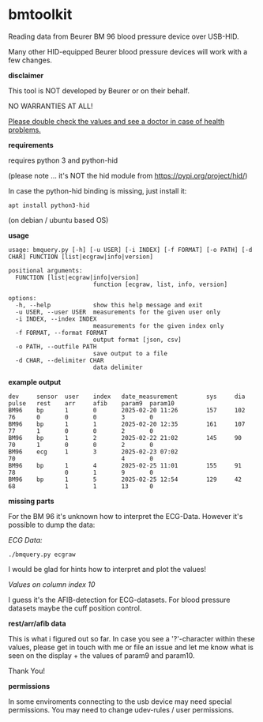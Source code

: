 # bmtoolkit

Reading data from Beurer BM 96 blood pressure device over USB-HID.

Many other HID-equipped Beurer blood pressure devices will work with a few changes.

**disclaimer**

This tool is NOT developed by Beurer or on their behalf. 

NO WARRANTIES AT ALL!

<ins>Please double check the values and see a doctor in case of health problems.</ins>

**requirements**

requires python 3 and python-hid

(please note ... it's NOT the hid module from https://pypi.org/project/hid/)

In case the python-hid binding is missing, just install it:

```
apt install python3-hid
```
(on debian / ubuntu based OS)

**usage**

```
usage: bmquery.py [-h] [-u USER] [-i INDEX] [-f FORMAT] [-o PATH] [-d CHAR] FUNCTION [list|ecgraw|info|version]

positional arguments:
  FUNCTION [list|ecgraw|info|version]
                        function [ecgraw, list, info, version]

options:
  -h, --help            show this help message and exit
  -u USER, --user USER  measurements for the given user only
  -i INDEX, --index INDEX
                        measurements for the given index only
  -f FORMAT, --format FORMAT
                        output format [json, csv]
  -o PATH, --outfile PATH
                        save output to a file
  -d CHAR, --delimiter CHAR
                        data delimiter
```

**example output**
```
dev     sensor  user    index   date_measurement        sys     dia     pulse   rest    arr     afib    param9  param10
BM96    bp      1       0       2025-02-20 11:26        157     102     76      0       0       0       3       0
BM96    bp      1       1       2025-02-20 12:35        161     107     77      1       0       0       2       0
BM96    bp      1       2       2025-02-22 21:02        145     90      70      1       0       0       2       0
BM96    ecg     1       3       2025-02-23 07:02                        70                              4       0
BM96    bp      1       4       2025-02-25 11:01        155     91      78              0       1       9       0
BM96    bp      1       5       2025-02-25 12:54        129     42      68              1       1       13      0
```

**missing parts**

For the BM 96 it's unknown how to interpret the ECG-Data. However it's possible to dump the data:

*ECG Data:*

```
./bmquery.py ecgraw
```
I would be glad for hints how to interpret and plot the values!

*Values on column index 10*

I guess it's the AFlB-detection for ECG-datasets. For blood pressure datasets maybe the cuff position control.

**rest/arr/afib data**

This is what i figured out so far. In case you see a '?'-character within these values, please get in touch with me or file an issue and let me know what is seen on the display + the values of param9 and param10.

Thank You!

**permissions**

In some enviroments connecting to the usb device may need special permissions. You may need to change udev-rules / user permissions.
